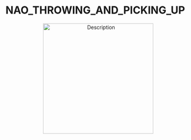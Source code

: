 # NAO_THROWING_AND_PICKING_UP

<div align="center">
  <img src="(https://github.com/user-attachments/assets/6fb66904-c973-4e02-b37a-a3b642910db3)" alt="Description" width="300"/>
</div>



